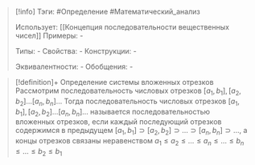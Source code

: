 > [!info]
> Тэги: #Определение #Математический_анализ   
> 
> Использует: [[Концепция последовательности вещественных чисел]]
> Примеры: *-*
> 
> Типы: *-*
> Свойства: *-*
> Конструкции: *-*
> 
> Эквивалентности: *-*
> Обобщения: *-*

> [!definition]+ Определение системы вложенных отрезков
> Рассмотрим последовательность числовых отрезков $[a_1, b_1], [a_2, b_2] \ldots [a_n, b_n] \ldots$  Тогда последовательность числовых отрезков $[a_1, b_1], [a_2, b_2] \ldots [a_n, b_n] \ldots$ называется последовательностью вложенных отрезков, если каждый последующий отрезков содержимся в предыдущем $[a_1, b_1] \supset [a_2, b_2] \supset \ldots \supset [a_n, b_n] \supset \ldots$, а концы отрезков связаны неравенством $a_1 \leq a_2 \leq \ldots \leq a_n \leq \ldots \leq b_n \leq \ldots \leq b_2 \leq b_1$